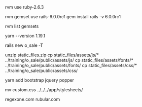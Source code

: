 
 rvm use ruby-2.6.3

 rvm gemset use rails-6.0.0rc1
  gem install rails -v 6.0.0rc1

  rvm list gemsets
  

yarn --version
1.19.1

rails new o_sale -T

unzip static_files.zip
 cp static_files/assets/js/*  ../training/o_sale/public/assets/js/
 cp static_files/assets/fonts/*  ../training/o_sale/public/assets/fonts/
 cp static_files/assets/css/*  ../training/o_sale/public/assets/css/

yarn add bootstrap jquery popper

 mv custom.css ../../../app/stylesheets/

 regexone.com
 rubular.com